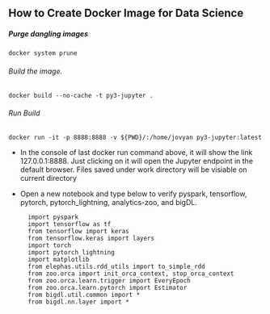 ## How to Create Docker Image for Data Science 

##### Purge dangling images

	docker system prune

###### Build the image. 

    docker build --no-cache -t py3-jupyter .
    
###### Run Build
    docker run -it -p 8888:8888 -v ${PWD}/:/home/jovyan py3-jupyter:latest
    
    
  - In the console of last docker run command above, it will show the link 127.0.0.1:8888.
    Just clicking on it will open the Jupyter endpoint in the default browser.
    Files saved under work directory will be visiable on current directory

  - Open a new notebook and type below to verify pyspark, tensorflow, pytorch, pytorch_lightning, analytics-zoo, 
    and bigDL.

          import pyspark
          import tensorflow as tf
          from tensorflow import keras
          from tensorflow.keras import layers
          import torch
          import pytorch_lightning
          import matplotlib
          from elephas.utils.rdd_utils import to_simple_rdd
          from zoo.orca import init_orca_context, stop_orca_context
          from zoo.orca.learn.trigger import EveryEpoch
          from zoo.orca.learn.pytorch import Estimator
          from bigdl.util.common import *
          from bigdl.nn.layer import *
